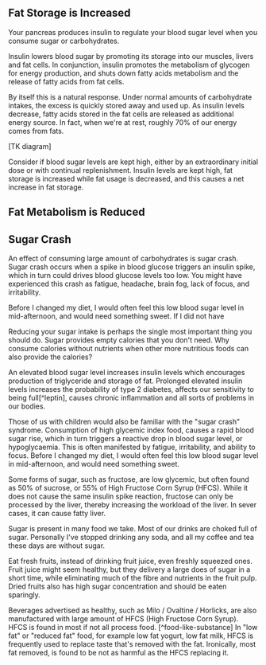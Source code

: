 
## Fat Storage is Increased

Your pancreas produces insulin to regulate your blood sugar level when you consume sugar or carbohydrates.

Insulin lowers blood sugar by promoting its storage into our muscles, livers and fat cells.
In conjunction, insulin promotes the metabolism of glycogen for energy production, and shuts down fatty acids metabolism and the release of fatty acids from fat cells.

By itself this is a natural response.
Under normal amounts of carbohydrate intakes, the excess is quickly stored away and used up.
As insulin levels decrease, fatty acids stored in the fat cells are released as additional energy source.
In fact, when we're at rest, roughly 70% of our energy comes from fats.

[TK diagram]

Consider if blood sugar levels are kept high, either by an extraordinary initial dose or with continual replenishment.
Insulin levels are kept high, fat storage is increased while fat usage is decreased, and this causes a net increase in fat storage.

## Fat Metabolism is Reduced

## Sugar Crash

An effect of consuming large amount of carbohydrates is sugar crash.
Sugar crash occurs when a spike in blood glucose triggers an insulin spike, which in turn could drives blood glucose levels too low.
You might have experienced this crash as fatigue, headache, brain fog, lack of focus, and irritability.

Before I changed my diet, I would often feel this low blood sugar level in mid-afternoon, and would need something sweet.
If I did not have 

Reducing your sugar intake is perhaps the single most important thing you should do.
Sugar provides empty calories that you don't need.
Why consume calories without nutrients when other more nutritious foods can also provide the calories?

An elevated blood sugar level increases insulin levels which encourages production of triglyceride and storage of fat. Prolonged elevated insulin levels increases the probability of type 2 diabetes, affects our sensitivity to being full[^leptin], causes chronic inflammation and all sorts of problems in our bodies.

Those of us with children would also be familiar with the "sugar crash" syndrome.
Consumption of high glycemic index food, causes a rapid blood sugar rise, which in turn triggers a reactive drop in blood sugar level, or hypoglycaemia.
This is often manifested by fatigue, irritability, and ability to focus.
Before I changed my diet, I would often feel this low blood sugar level in mid-afternoon, and would need something sweet.

Some forms of sugar, such as fructose, are low glycemic, but often found as 50% of  sucrose, or 55% of High Fructose Corn Syrup (HFCS).
While it does not cause the same insulin spike reaction, fructose can only be processed by the liver, thereby increasing the workload of the liver.
In sever cases, it can cause fatty liver.

Sugar is present in many food we take. Most of our drinks are choked full of sugar. Personally I've stopped drinking any soda, and all my coffee and tea these days are without sugar.

Eat fresh fruits, instead of drinking fruit juice, even freshly squeezed ones.
Fruit juice might seem healthy, but they delivery a large does of sugar in a short time, while eliminating much of the fibre and nutrients in the fruit pulp.
Dried fruits also has high sugar concentration and should be eaten sparingly.

Beverages advertised as healthy, such as Milo / Ovaltine / Horlicks, are also manufactured with large amount of HFCS (High Fructose Corn Syrup). HFCS is found in most if not all process food. [^food-like-substance] In "low fat" or "reduced fat" food, for example low fat yogurt, low fat milk, HFCS is frequently used to replace taste that's removed with the fat. Ironically, most fat removed, is found to be not as harmful as the HFCS replacing it.
